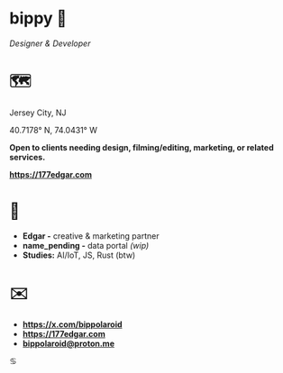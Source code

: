 # bippy 🚬
*Designer & Developer*


# 🗺️
Jersey City, NJ

40.7178° N, 74.0431° W

**Open to clients needing design, filming/editing, marketing, or related services.**

**https://177edgar.com**


# 🚀
- **Edgar -** creative & marketing partner
- **name_pending -** data portal *(wip)*
- **Studies:** AI/IoT, JS, Rust (btw)
  

# ✉️
- **https://x.com/bippolaroid**
- **https://177edgar.com**
- **bippolaroid@proton.me**

♋

<!---
bippolaroid/bippolaroid is a ✨ special ✨ repository because its `README.md` (this file) appears on your GitHub profile.
You can click the Preview link to take a look at your changes.
--->
